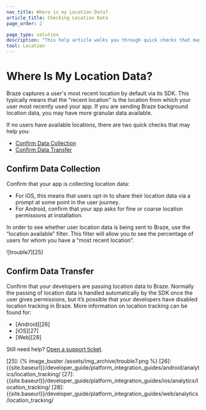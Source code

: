 ```yaml
---
nav_title: Where is my Location Data?
article_title: Checking Location Data
page_order: 2

page_type: solution
description: "This help article walks you through quick checks that may assist you if no users have available locations."
tool: Location
---
```


# Where Is My Location Data?

Braze captures a user's most recent location by default via its SDK. This typically means that the "recent location" is the location from which your user most recently used your app. If you are sending Braze background location data, you may have more granular data available.

If no users have available locations, there are two quick checks that may help you:

* [Confirm Data Collection](#confirm-data-collection)
* [Confirm Data Transfer](#confirm-data-transfer)

## Confirm Data Collection

Confirm that your app is collecting location data:

- For iOS, this means that users opt-in to share their location data via a prompt at some point in the user journey. 
- For Android, confirm that your app asks for fine or coarse location permissions at installation.

In order to see whether user location data is being sent to Braze, use the “location available” filter. This filter will allow you to see the percentage of users for whom you have a “most recent location”.

![trouble7][25]

## Confirm Data Transfer

Confirm that your developers are passing location data to Braze. Normally the passing of location data is handled automatically by the SDK once the user gives permissions, but it’s possible that your developers have disabled location tracking in Braze. More information on location tracking can be found for:
- [Android][26]
- [iOS][27]
- [Web][28]

Still need help? [Open a support ticket]({{site.baseurl}}/support_contact/).

[25]: {% image_buster /assets/img_archive/trouble7.png %}
[26]: {{site.baseurl}}/developer_guide/platform_integration_guides/android/analytics/location_tracking/
[27]: {{site.baseurl}}/developer_guide/platform_integration_guides/ios/analytics/location_tracking/
[28]: {{site.baseurl}}/developer_guide/platform_integration_guides/web/analytics/location_tracking/
